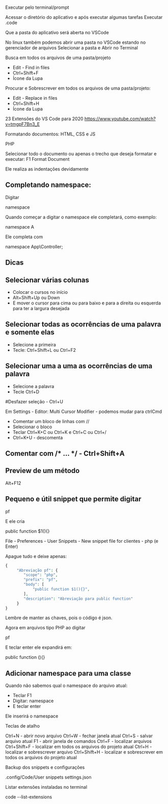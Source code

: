 Executar pelo terminal/prompt

Acessar o diretório do aplicativo e após executar algumas tarefas
Executar
.code

Que a pasta do aplicativo será aberta no VSCode

No linux também podemos abrir uma pasta no VSCode estando no gerenciador de arquivos
Selecionar a pasta e Abrir no Terminal

Busca em todos os arquivos de uma pasta/projeto
- Edit - Find in files
- Ctrl+Shift+F
- Ícone da Lupa 

Procurar e Sobrescrever em todos os arquivos de uma pasta/projeto:
- Edit - Replace in files
- Ctrl+Shift+H
- Ícone da Lupa 

23 Extensões do VS Code para 2020
https://www.youtube.com/watch?v=tmgpF7Bn3_E


Formatando documentos: HTML, CSS e JS

PHP

Selecionar todo o documento ou apenas o trecho que deseja formatar e executar:
F1
Format Document

Ele realiza as indentações devidamente


## Completando namespace:

Digitar

namespace

Quando começar a digitar o namespace ele completará, como exemplo:

namespace A

Ele completa com

namespace App\Controller;

## Dicas

## Selecionar várias colunas
- Colocar o cursos no início
- Alt+Shift+Up ou Down
- E mover o cursor para cima ou para baixo e para a direita ou esquerda para ter a largura desejada

## Selecionar todas as ocorrências de uma palavra e somente elas
- Selecione a primeira
- Tecle: Ctrl+Shift+L ou Ctrl+F2

## Selecionar uma a uma as ocorrências de uma palavra
- Selecione a palavra
- Tecle Ctrl+D

#Desfazer seleção - Ctrl+U

Em Settings - Editor: Multi Cursor Modifier - podemos mudar para ctrlCmd

- Comentar um bloco de linhas com //
- Selecionar o bloco
- Teclar Ctrl+K+C ou Ctrl+K e Ctrl+C ou Ctrl+/
- Ctrl+K+U - descomenta

## Comentar com /* ... */ - Ctrl+Shift+A

## Preview de um método

Alt+F12

## Pequeno e útil snippet que permite digitar
pf

E ele cria

public function $1(){}

File - Preferences - User Snippets - New snippet file for clientes - php (e Enter)

Apague tudo e deixe apenas:
```php
{
	 "Abreviação pf": {
	 	"scope": "php",
	 	"prefix": "pf",
	 	"body": [
	 		"public function $1(){}",	 	
	 	],
	 	"description": "Abreviação para public function"
	 }
}
```
Lembre de manter as chaves, pois o código é json.

Agora em arquivos tipo PHP ao digitar

pf

E teclar enter ele expandirá em:

public function (){}


## Adicionar namespace para uma classe

Quando não sabemos qual o namespace do arquivo atual:
- Teclar F1
- Digitar: namespace
- E teclar enter

Ele inserirá o namespace

Teclas de atalho

Ctrl+N - abrir novo arquivo
Ctrl+W - fechar janela atual
Ctrl+S - salvar arquivo atual
F1 - abrir janela de comandos
Ctrl+F - localizar arquivos
Ctrl+Shift+F - localizar em todos os arquivos do projeto atual
Ctrl+H - localizar e sobrescrever arquivo
Ctrl+Shift+H - localizar e sobrescrever em todos os arquivos do projeto atual

Backup dos snippets e configurações

.config/Code/User
  snippets
  settings.json

Listar extensões instaladas no terminal

code --list-extensions

